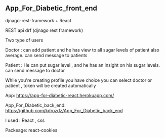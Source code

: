 ## App_For_Diabetic_front_end 

djnago-rest-framework + React <br>

REST api drf (djnago rest framework) <br>

Two type of users <br>

Doctor : can add patient and he has view to all sugar levels of patient also average. can send message to patients <br>

Patient : He can put sugar level , and he has an insight on his sugar levels. can send message to doctor <br>

While you're creating profile you have choice you can select doctor or patient , token will be created automatically <br>

App: https://app-for-diabetic-react.herokuapp.com/ <br>

App_For_Diabetic_back_end: https://github.com/kdrozdz/App_For_Diabetic_back_end <br>

I used : React , css <br>

Packeage: react-cookies <br>
